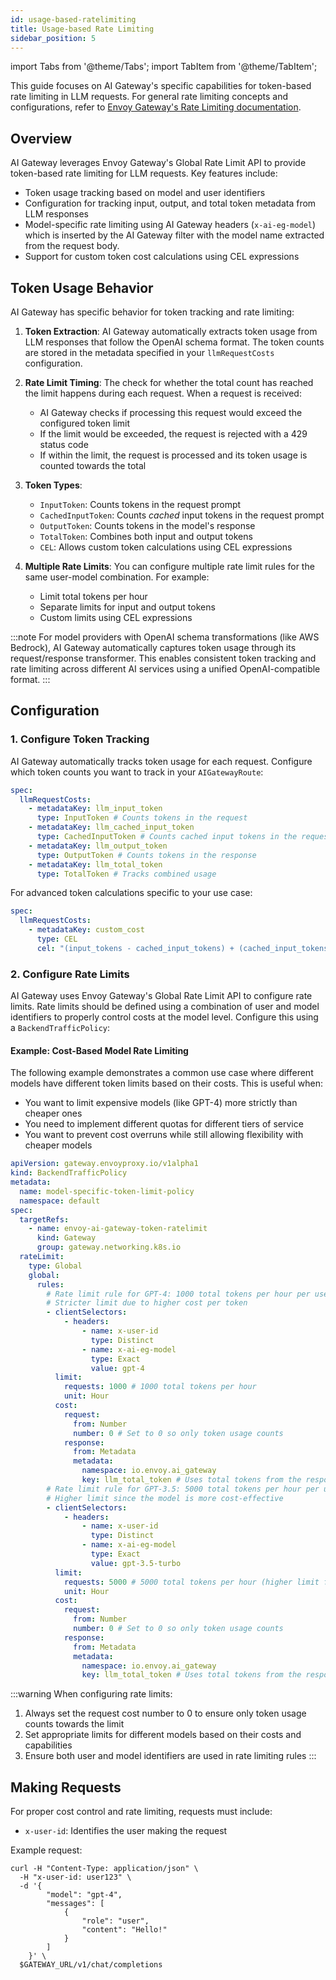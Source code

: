 ```yaml
---
id: usage-based-ratelimiting
title: Usage-based Rate Limiting
sidebar_position: 5
---
```


import Tabs from '@theme/Tabs';
import TabItem from '@theme/TabItem';

This guide focuses on AI Gateway's specific capabilities for token-based rate limiting in LLM requests. For general rate limiting concepts and configurations, refer to [Envoy Gateway's Rate Limiting documentation](https://gateway.envoyproxy.io/docs/tasks/traffic/global-rate-limit/).

## Overview

AI Gateway leverages Envoy Gateway's Global Rate Limit API to provide token-based rate limiting for LLM requests. Key features include:

- Token usage tracking based on model and user identifiers
- Configuration for tracking input, output, and total token metadata from LLM responses
- Model-specific rate limiting using AI Gateway headers (`x-ai-eg-model`) which is inserted by the AI Gateway filter with the model name extracted from the request body.
- Support for custom token cost calculations using CEL expressions

## Token Usage Behavior

AI Gateway has specific behavior for token tracking and rate limiting:

1. **Token Extraction**: AI Gateway automatically extracts token usage from LLM responses that follow the OpenAI schema format. The token counts are stored in the metadata specified in your `llmRequestCosts` configuration.

2. **Rate Limit Timing**: The check for whether the total count has reached the limit happens during each request. When a request is received:
   - AI Gateway checks if processing this request would exceed the configured token limit
   - If the limit would be exceeded, the request is rejected with a 429 status code
   - If within the limit, the request is processed and its token usage is counted towards the total

3. **Token Types**:
   - `InputToken`: Counts tokens in the request prompt
   - `CachedInputToken`: Counts _cached_ input tokens in the request prompt
   - `OutputToken`: Counts tokens in the model's response
   - `TotalToken`: Combines both input and output tokens
   - `CEL`: Allows custom token calculations using CEL expressions

4. **Multiple Rate Limits**: You can configure multiple rate limit rules for the same user-model combination. For example:
   - Limit total tokens per hour
   - Separate limits for input and output tokens
   - Custom limits using CEL expressions

:::note
For model providers with OpenAI schema transformations (like AWS Bedrock), AI Gateway automatically captures token usage through its request/response transformer. This enables consistent token tracking and rate limiting across different AI services using a unified OpenAI-compatible format.
:::

## Configuration

### 1. Configure Token Tracking

AI Gateway automatically tracks token usage for each request. Configure which token counts you want to track in your `AIGatewayRoute`:

```yaml
spec:
  llmRequestCosts:
    - metadataKey: llm_input_token
      type: InputToken # Counts tokens in the request
    - metadataKey: llm_cached_input_token
      type: CachedInputToken # Counts cached input tokens in the request prompt
    - metadataKey: llm_output_token
      type: OutputToken # Counts tokens in the response
    - metadataKey: llm_total_token
      type: TotalToken # Tracks combined usage
```

For advanced token calculations specific to your use case:

```yaml
spec:
  llmRequestCosts:
    - metadataKey: custom_cost
      type: CEL
      cel: "(input_tokens - cached_input_tokens) + (cached_input_tokens * 0.1) + output_tokens * 1.5" # Example: Weight cached tokens less and weight output tokens more heavily
```

### 2. Configure Rate Limits

AI Gateway uses Envoy Gateway's Global Rate Limit API to configure rate limits. Rate limits should be defined using a combination of user and model identifiers to properly control costs at the model level. Configure this using a `BackendTrafficPolicy`:

#### Example: Cost-Based Model Rate Limiting

The following example demonstrates a common use case where different models have different token limits based on their costs. This is useful when:

- You want to limit expensive models (like GPT-4) more strictly than cheaper ones
- You need to implement different quotas for different tiers of service
- You want to prevent cost overruns while still allowing flexibility with cheaper models

```yaml
apiVersion: gateway.envoyproxy.io/v1alpha1
kind: BackendTrafficPolicy
metadata:
  name: model-specific-token-limit-policy
  namespace: default
spec:
  targetRefs:
    - name: envoy-ai-gateway-token-ratelimit
      kind: Gateway
      group: gateway.networking.k8s.io
  rateLimit:
    type: Global
    global:
      rules:
        # Rate limit rule for GPT-4: 1000 total tokens per hour per user
        # Stricter limit due to higher cost per token
        - clientSelectors:
            - headers:
                - name: x-user-id
                  type: Distinct
                - name: x-ai-eg-model
                  type: Exact
                  value: gpt-4
          limit:
            requests: 1000 # 1000 total tokens per hour
            unit: Hour
          cost:
            request:
              from: Number
              number: 0 # Set to 0 so only token usage counts
            response:
              from: Metadata
              metadata:
                namespace: io.envoy.ai_gateway
                key: llm_total_token # Uses total tokens from the responses
        # Rate limit rule for GPT-3.5: 5000 total tokens per hour per user
        # Higher limit since the model is more cost-effective
        - clientSelectors:
            - headers:
                - name: x-user-id
                  type: Distinct
                - name: x-ai-eg-model
                  type: Exact
                  value: gpt-3.5-turbo
          limit:
            requests: 5000 # 5000 total tokens per hour (higher limit for less expensive model)
            unit: Hour
          cost:
            request:
              from: Number
              number: 0 # Set to 0 so only token usage counts
            response:
              from: Metadata
              metadata:
                namespace: io.envoy.ai_gateway
                key: llm_total_token # Uses total tokens from the response
```

:::warning
When configuring rate limits:

1. Always set the request cost number to 0 to ensure only token usage counts towards the limit
2. Set appropriate limits for different models based on their costs and capabilities
3. Ensure both user and model identifiers are used in rate limiting rules
   :::

## Making Requests

For proper cost control and rate limiting, requests must include:

- `x-user-id`: Identifies the user making the request

Example request:

```shell
curl -H "Content-Type: application/json" \
  -H "x-user-id: user123" \
  -d '{
        "model": "gpt-4",
        "messages": [
            {
                "role": "user",
                "content": "Hello!"
            }
        ]
    }' \
  $GATEWAY_URL/v1/chat/completions
```
